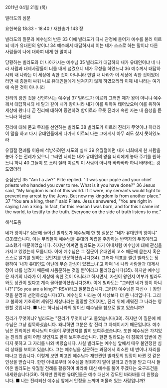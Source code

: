 2011년 04월 21일 (목)

빌라도의 심문



요한복음 18:33 - 18:40 / 새찬송가 143 장


빌라도의 질문과 예수님의 반문
33 이에 빌라도가 다시 관정에 들어가 예수를 불러 이르되 네가 유대인의 왕이냐 34 예수께서 대답하시되 이는 네가 스스로 하는 말이냐 다른 사람들이 나에 대하여 네게 한 말이냐

당황하는 빌라도와 더 나아가시는 예수님
35 빌라도가 대답하되 내가 유대인이냐 네 나라 사람과 대제사장들이 너를 내게 넘겼으니 네가 무성을 하였느냐 36 예수께서 대답하시되 내 나라는 이 세상에 속한 것이 아니니라 만일 내 나라가 이 세상에 속한 것이었더라면 내 종들이 싸워 나로 유대인들에게 넘져지지 않게 하였으리라 이제 내 나라는 여기에 속한 것이 아니니라

진리의 왕인 것을 선언하시는 예수님
37 빌라도가 이르되 그러면 제가 왕이 아니냐 예수께서 대답하시되 네 말과 같이 내가 왕이니라 내가 이를 위하여 태어났으며 이를 위하여 세상에 왔나니 곧 진리에 대하여 증언하려 함이로라 무릇 진리에 속한 자는 내 음성을 듣느니라 하신대

진리에 대해 묻고 무죄를 선언하는 빌라도
38 빌라도가 이르러 진리가 무엇이냐 하더라 이 말을 하고 다시 유대인들에게 나가서 이르되 나는 그에게서 아무 죄도 찾지 못하였노라

유월절 전례를 이용해 석방하려던 시도의 실패
39 유월절이면 내가 너희에게 한 사람을 놓아 주는 전례가 있으니 그러면 너희는 내가 유대인의 왕을 너희에게 놓아 주기를 원하느냐 하니 40 그들이 또 소리 질러 이르되 이 사람이 아니라 바라바라 하니 바라바는 강도였더라

중심문단
35 "Am I a Jw?" Pilte replied. "It was your pople and your chief priests who handed you over to me. What is it you have done?" 36 Jesus said, "My kingdom is not of this world. If it were, my servants would fight to prevent my arrest by the Jews. But now my kingdom is from another place." 37 "You are a king, then!" said Pilate. Jesus answered, "You are right in saying I am a king. In fact, for this reason I was born, and for this I came int the world, to testify to the truth.  Everyone on the side of truth listens to me."

해석도움





네가 왕이냐?
심문에 들어간 빌라도가 예수님께 한 첫 질문은 "네가 유대인의 왕이냐"(33)였습니다. 이는 무리들이 예수님을 유대의 독립을 주장하는 반역자의 두목이라고 고소했기 때문이었습니다. 하지만 어쩌면 빌라도는 자기 아내처럼 예수님에 대해 관심을 가지고 있었는지 모릅니다. 이에 예수님은 그 질문이 유대인의 고소 때문에 묻는지 혹은 스스로 알기를 원하는 것인지를 반문하셨습니다(34). 그러자 의표를 찔린 빌라도는 당황하여 '내가 유대인도 아닌데 무슨 관심이 있겠느냐'고 하며 '네 나라 사람들과 대제사장이 너를 넘겼기 때문에 시뭄문하는 것일 뿐'이라고 둘러댔습니다(35). 하지만 예수님은 자기의 나라가 이 세상에 속한 것이 아니라고 하시면서, 자신이 왕인지 여부가 빌라도와도 상관이 있다고 계속 몰아붙이셨습니다(36). 이에 빌라도는 "그러면 네가 왕이 아니냐?"("So you are a king?"-RSV)라고 질문했습니다. 그러자 예수님은 자신ㅇ ㅣ왕인 것을 분명히 선언하셨습니다(37). 예수님의 나라는 이 세상보다 더 큰 나라입니다. 그리고 불의에 기초하여 세워진 세상나라는 멸망할 것이지만, 진리 위에 세워진 그 나라는 영원할 것입니다.
■ 나는 하나님나라의 왕이신 예수님을 참으로 알고 있습니까?

진리가 무엇이냐?
빌라도는 "진리가 무엇이냐"고 물었습니다(38). 하지만 이 질문에 예수님은 그냥 침묵하셨습니다. 왜냐하면 그분은 참 진리 그 자체이시기 때문입니다. 예수님은 진리이신 하나님의 마음이 무엇인지를 밝히 보여주셨습니다. 또한 예수님은 가치있는 진리의 삶이 어떤 것인지도 환히 보여주셨습니다. 한편 빌라도는 이 침묵의 답변에 견디지 못하고 그 자리를 나와 버렸습니다. 사실 빌라도는 예수님 앞에서 매우 불안정한 심리 상태를 보이고 있습니다. 그는 예수님을 심문하는 과정에서 최소한 네 번이나 자리를 떠나고 있습니다. 이렇게 보면 피고인 예수님과 재판관인 빌라도의 입장이 바뀐 것 같은 인상을 받습니다. 한편 아내로부터 예수님을 정죄하지 말아 달라고 간청을 받고 다시 들어온 빌라도는 유월절 전례를 활용하여 바라바 대신 예수를 풀어 주겠다는 요구조건을 내세웠습니다(39). 하지만 완악한 유대인들은 예수 대신에 강도인 바라바를 더 원했습니다.
■ 나는 진리되신 예수님 앞에서 안정을 느끼며 머물러 있는 사람입니까?